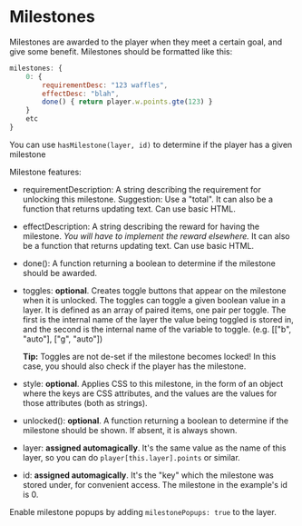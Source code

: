 # Milestones

Milestones are awarded to the player when they meet a certain goal, and give some benefit. Milestones should be formatted like this:

```js
milestones: {
    0: {
        requirementDesc: "123 waffles",
        effectDesc: "blah",
        done() { return player.w.points.gte(123) }
    }
    etc
}
```

You can use `hasMilestone(layer, id)` to determine if the player has a given milestone

Milestone features:

- requirementDescription: A string describing the requirement for unlocking this milestone. Suggestion: Use a "total". It can also be a function that returns updating text. Can use basic HTML.

- effectDescription: A string describing the reward for having the milestone. *You will have to implement the reward elsewhere.* It can also be a function that returns updating text. Can use basic HTML.

- done(): A function returning a boolean to determine if the milestone should be awarded.

- toggles: **optional**. Creates toggle buttons that appear on the milestone when it is unlocked. The toggles can toggle a given boolean value in a layer. It is defined as an array of paired items, one pair per toggle. The first is the internal name of the layer the value being toggled is stored in, and the second is the internal name of the variable to toggle. (e.g. [["b", "auto"], ["g", "auto"])

   **Tip:** Toggles are not de-set if the milestone becomes locked! In this case, you should also check if the player has the milestone.

- style: **optional**. Applies CSS to this milestone, in the form of an object where the keys are CSS attributes, and the values are the values for those attributes (both as strings).

- unlocked(): **optional**. A function returning a boolean to determine if the milestone should be shown. If absent, it is always shown.

- layer: **assigned automagically**. It's the same value as the name of this layer, so you can do `player[this.layer].points` or similar.

- id: **assigned automagically**. It's the "key" which the milestone was stored under, for convenient access. The milestone in the example's id is 0.

Enable milestone popups by adding `milestonePopups: true` to the layer.
